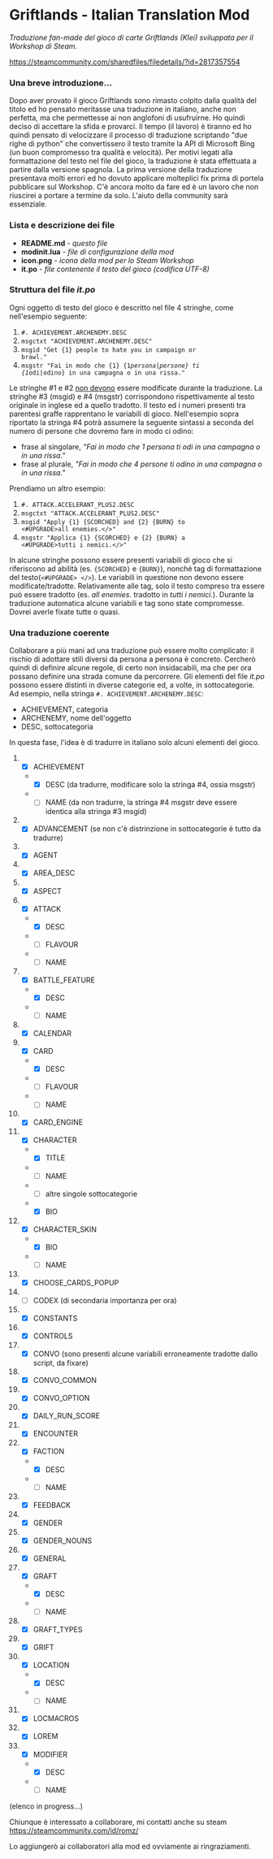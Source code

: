 # Griftlands - Italian Translation Mod
<i>Traduzione fan-made del gioco di carte Griftlands (Klei) sviluppata per il Workshop di Steam.</i>

https://steamcommunity.com/sharedfiles/filedetails/?id=2817357554

### Una breve introduzione...
Dopo aver provato il gioco Griftlands sono rimasto colpito dalla qualità del titolo ed ho pensato meritasse una traduzione in italiano, anche non perfetta, ma che permettesse ai non anglofoni di usufruirne. Ho quindi deciso di accettare la sfida e provarci.
Il tempo (il lavoro) è tiranno ed ho quindi pensato di velocizzare il processo di traduzione scriptando "due righe di python" che convertissero il testo tramite la API di Microsoft Bing (un buon compromesso tra qualità e velocità). 
Per motivi legati alla formattazione del testo nel file del gioco, la traduzione è stata effettuata a partire dalla versione spagnola.
La prima versione della traduzione presentava molti errori ed ho dovuto applicare molteplici fix prima di portela pubblicare sul Workshop.
C'è ancora molto da fare ed è un lavoro che non riuscirei a portare a termine da solo.
L'aiuto della community sarà essenziale.

### Lista e descrizione dei file
* <b>README.md</b> - <i>questo file</i>
* <b>modinit.lua</b> - <i>file di configurazione della mod</i>
* <b>icon.png</b> - <i>icona della mod per lo Steam Workshop</i>
* <b>it.po</b> - <i>file contenente il testo del gioco (codifica UTF-8)</i>

### Struttura del file <i>it.po</i>
Ogni oggetto di testo del gioco è descritto nel file 4 stringhe, come nell'esempio seguente:
1. <code>#. ACHIEVEMENT.ARCHENEMY.DESC</code>
2. <code>msgctxt "ACHIEVEMENT.ARCHENEMY.DESC"</code>
3. <code>msgid "Get {1} people to hate you in campaign or brawl."</code>
4. <code>msgstr "Fai in modo che {1} {1*persona|persone} ti {1*odi|odino} in una campagna o in una rissa."</code>

Le stringhe #1 e #2 <u>non devono</u> essere modificate durante la traduzione. La stringhe #3 (msgid) e #4 (msgstr) corrispondono rispettivamente al testo originale in inglese ed a quello tradotto. Il testo ed i numeri presenti tra parentesi graffe rapprentano le variabili di gioco. Nell'esempio sopra riportato la stringa #4 potrà assumere la seguente sintassi a seconda del numero di persone che dovremo fare in modo ci odino:
* frase al singolare, <i>"Fai in modo che 1 persona ti odi in una campagna o in una rissa."</i>
* frase al plurale, <i>"Fai in modo che 4 persone ti odino in una campagna o in una rissa."</i>

Prendiamo un altro esempio:
1. <code>#. ATTACK.ACCELERANT_PLUS2.DESC</code>
2. <code>msgctxt "ATTACK.ACCELERANT_PLUS2.DESC"</code>
3. <code>msgid "Apply {1} {SCORCHED} and {2} {BURN} to <#UPGRADE>all enemies.</>"</code>
4. <code>msgstr "Applica {1} {SCORCHED} e {2} {BURN} a <#UPGRADE>tutti i nemici.</>"</code>

In alcune stringhe possono essere presenti variabili di gioco che si riferiscono ad abilità (es. <code>{SCORCHED}</code> e <code>{BURN}</code>), nonché tag di formattazione del testo(<code><#UPGRADE> </></code>). Le variabili in questione non devono essere modificate/tradotte. Relativamente alle tag, solo il testo compreso tra essere può essere tradotto (es. <i>all enemies.</i> tradotto in <i>tutti i nemici.</i>). Durante la traduzione automatica alcune variabili e tag sono state compromesse. Dovrei averle fixate tutte o quasi.
  
### Una traduzione coerente
Collaborare a più mani ad una traduzione può essere molto complicato: il rischio di adottare stili diversi da persona a persona è concreto.
Cercherò quindi di definire alcune regole, di certo non insidacabili, ma che per ora possano definire una strada comune da percorrere.
Gli elementi del file <i>it.po</i> possono essere distinti in diverse categorie ed, a volte, in sottocategorie. Ad esempio, nella stringa <code>#. ACHIEVEMENT.ARCHENEMY.DESC</code>:
* ACHIEVEMENT, categoria
* ARCHENEMY, nome dell'oggetto
* DESC, sottocategoria

In questa fase, l'idea è di tradurre in italiano solo alcuni elementi del gioco. 
1. - [x] ACHIEVEMENT
    * - [x] DESC (da tradurre, modificare solo la stringa #4, ossia msgstr)
    * - [ ] NAME (da non tradurre, la stringa #4 msgstr deve essere identica alla stringa #3 msgid)
2. - [x] ADVANCEMENT (se non c'è distrinzione in sottocategorie è tutto da tradurre)
3. - [x] AGENT
4. - [x] AREA_DESC
5. - [x] ASPECT
6. - [x] ATTACK
    * - [x] DESC
    * - [ ] FLAVOUR
    * - [ ] NAME
7. - [x] BATTLE_FEATURE
    * - [x] DESC
    * - [ ] NAME
8. - [x] CALENDAR
9. - [x] CARD
    * - [x] DESC
    * - [ ] FLAVOUR
    * - [ ] NAME
10. - [x] CARD_ENGINE
11. - [x] CHARACTER
    * - [x] TITLE
    * - [ ] NAME
    * - [ ] altre singole sottocategorie
    * - [x] BIO
12. - [x] CHARACTER_SKIN
    * - [x] BIO
    * - [ ] NAME
13. - [x] CHOOSE_CARDS_POPUP
14. - [ ] CODEX (di secondaria importanza per ora)
15. - [x] CONSTANTS
16. - [x] CONTROLS
17. - [x] CONVO (sono presenti alcune variabili erroneamente tradotte dallo script, da fixare)
18. - [x] CONVO_COMMON
19. - [x] CONVO_OPTION
20. - [x] DAILY_RUN_SCORE
21. - [x] ENCOUNTER
22. - [x] FACTION
    * - [x] DESC
    * - [ ] NAME
23. - [x] FEEDBACK
24. - [x] GENDER
25. - [x] GENDER_NOUNS
26. - [x] GENERAL
27. - [x] GRAFT
    * - [x] DESC
    * - [ ] NAME
29. - [x] GRAFT_TYPES
30. - [x] GRIFT
31. - [x] LOCATION
    * - [x] DESC
    * - [ ] NAME
32. - [x] LOCMACROS
33. - [x] LOREM
34. - [x] MODIFIER
    * - [x] DESC
    * - [ ] NAME

(elenco in progress...)
  
Chiunque è interessato a collaborare, mi contatti anche su steam https://steamcommunity.com/id/romz/

Lo aggiungerò ai collaboratori alla mod ed ovviamente ai ringraziamenti.
